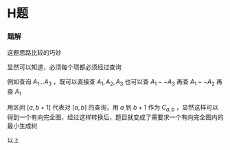 # H题

### 题解

这题思路比较的巧妙

显然可以知道，必须每个项都必须经过查询

例如查询 $A_1 ... A_3$ ，既可以直接查 $A_1, A_2, A_3$ 也可以查 $A_1--A_3$ 再查 $A_1 -- A_2$ 再查 $A_1$ 

用区间 $[a,b + 1]$ 代表对 $[a, b]$ 的查询，用 $a$ 到 $b+1$ 作为 $C_{a, b}$ ，显然这样可以得到一个有向完全图，经过这样转换后，题目就变成了需要求一个有向完全图内的最小生成树

以上